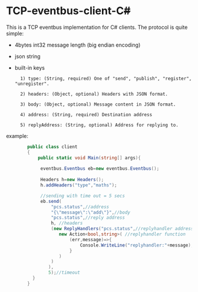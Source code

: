 # TCP-eventbus-client-C~~#~~

This is a TCP eventbus implementation for C# clients. The protocol is quite simple:

* 4bytes int32 message length (big endian encoding)
* json string
* built-in keys
        
        1) type: (String, required) One of "send", "publish", "register", "unregister".
        
        2) headers: (Object, optional) Headers with JSON format.
        
        3) body: (Object, optional) Message content in JSON format.
        
        4) address: (String, required) Destination address
        
        5) replyAddress: (String, optional) Address for replying to.
        

example:

```cs
        public class client
        {
            public static void Main(string[] args){
             
             eventbus.Eventbus eb=new eventbus.Eventbus();
            
             Headers h=new Headers();
             h.addHeaders("type","maths");

             //sending with time out = 5 secs
             eb.send(
                 "pcs.status",//address
                 "{\"message\":\"add\"}",//body
                 "pcs.status",//reply address
                 h, //headers
                 (new ReplyHandlers("pcs.status",//replyhandler address
                    new Action<bool,string>( //replyhandler function
                        (err,message)=>{
                            Console.WriteLine("replyhandler:"+message);
                        }
                    )
                 )
                ),
                5);//timeout
          }
        }
```
